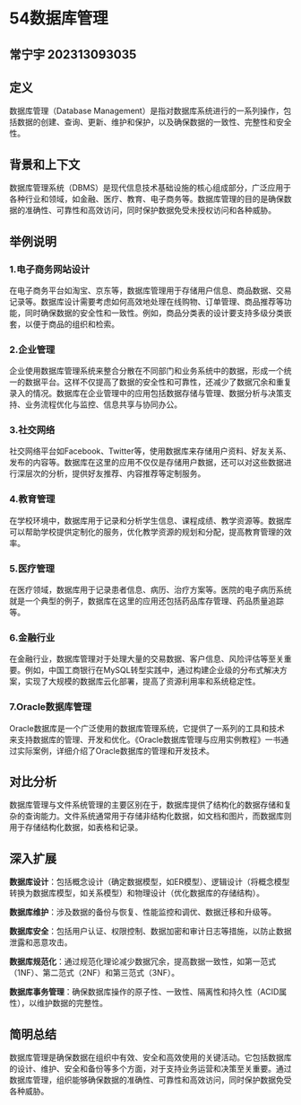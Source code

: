 # 54数据库管理
## 常宁宇 202313093035
## 定义
数据库管理（Database Management）是指对数据库系统进行的一系列操作，包括数据的创建、查询、更新、维护和保护，以及确保数据的一致性、完整性和安全性。

## 背景和上下文
数据库管理系统（DBMS）是现代信息技术基础设施的核心组成部分，广泛应用于各种行业和领域，如金融、医疗、教育、电子商务等。数据库管理的目的是确保数据的准确性、可靠性和高效访问，同时保护数据免受未授权访问和各种威胁。

## 举例说明
### 1.电子商务网站设计
在电子商务平台如淘宝、京东等，数据库管理用于存储用户信息、商品数据、交易记录等。数据库设计需要考虑如何高效地处理在线购物、订单管理、商品推荐等功能，同时确保数据的安全性和一致性。例如，商品分类表的设计要支持多级分类嵌套，以便于商品的组织和检索。

### 2.企业管理
企业使用数据库管理系统来整合分散在不同部门和业务系统中的数据，形成一个统一的数据平台。这样不仅提高了数据的安全性和可靠性，还减少了数据冗余和重复录入的情况。数据库在企业管理中的应用包括数据存储与管理、数据分析与决策支持、业务流程优化与监控、信息共享与协同办公。

### 3.社交网络
社交网络平台如Facebook、Twitter等，使用数据库来存储用户资料、好友关系、发布的内容等。数据库在这里的应用不仅仅是存储用户数据，还可以对这些数据进行深层次的分析，提供好友推荐、内容推荐等定制服务。

### 4.教育管理
在学校环境中，数据库用于记录和分析学生信息、课程成绩、教学资源等。数据库可以帮助学校提供定制化的服务，优化教学资源的规划和分配，提高教育管理的效率。

### 5.医疗管理
在医疗领域，数据库用于记录患者信息、病历、治疗方案等。医院的电子病历系统就是一个典型的例子，数据库在这里的应用还包括药品库存管理、药品质量追踪等。

### 6.金融行业
在金融行业，数据库管理对于处理大量的交易数据、客户信息、风险评估等至关重要。例如，中国工商银行在MySQL转型实践中，通过构建企业级的分布式解决方案，实现了大规模的数据库云化部署，提高了资源利用率和系统稳定性。

### 7.Oracle数据库管理
Oracle数据库是一个广泛使用的数据库管理系统，它提供了一系列的工具和技术来支持数据库的管理、开发和优化。《Oracle数据库管理与应用实例教程》一书通过实际案例，详细介绍了Oracle数据库的管理和开发技术。

## 对比分析
数据库管理与文件系统管理的主要区别在于，数据库提供了结构化的数据存储和复杂的查询能力。文件系统通常用于存储非结构化数据，如文档和图片，而数据库则用于存储结构化数据，如表格和记录。

## 深入扩展
**数据库设计**：包括概念设计（确定数据模型，如ER模型）、逻辑设计（将概念模型转换为数据库模型，如关系模型）和物理设计（优化数据库的存储结构）。

**数据库维护**：涉及数据的备份与恢复、性能监控和调优、数据迁移和升级等。

**数据库安全**：包括用户认证、权限控制、数据加密和审计日志等措施，以防止数据泄露和恶意攻击。

**数据库规范化**：通过规范化理论减少数据冗余，提高数据一致性，如第一范式（1NF）、第二范式（2NF）和第三范式（3NF）。

**数据库事务管理**：确保数据库操作的原子性、一致性、隔离性和持久性（ACID属性），以维护数据的完整性。

## 简明总结
数据库管理是确保数据在组织中有效、安全和高效使用的关键活动。它包括数据库的设计、维护、安全和备份等多个方面，对于支持业务运营和决策至关重要。通过数据库管理，组织能够确保数据的准确性、可靠性和高效访问，同时保护数据免受各种威胁。
